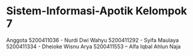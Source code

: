 # Sistem-Informasi-Apotik Kelompok 7 
Anggota
5200411036 - Nurdi Dwi Wahyu
5200411292 - Syifa Maulaya
5200411334 - Dheioke Wisnu Arya
5200411553 – Alfa Iqbal Ahlun Naja
